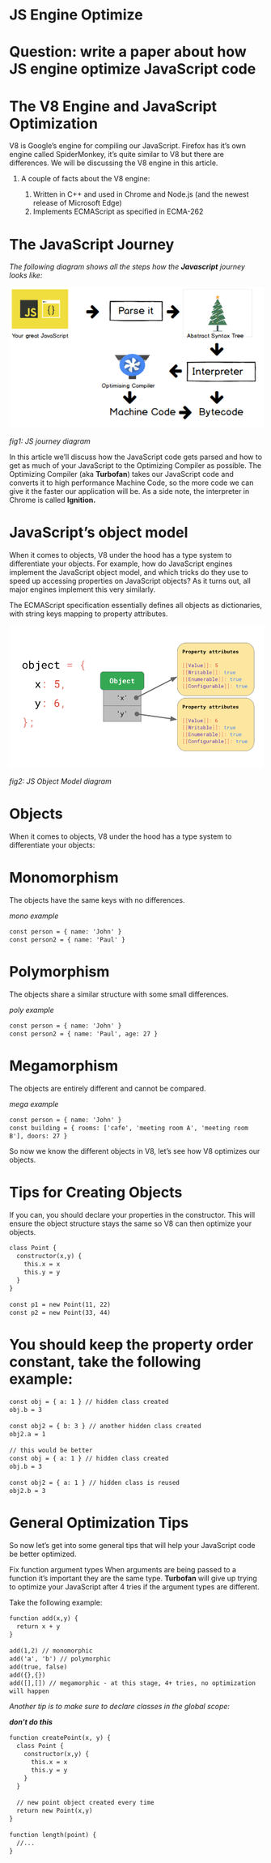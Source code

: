 # JS Engine Optimize
# Question: write a paper about how JS engine optimize JavaScript code

# The V8 Engine and JavaScript Optimization
V8 is Google’s engine for compiling our JavaScript. Firefox has it’s own engine called 
SpiderMonkey, it’s quite similar to V8 but there are differences. 
We will be discussing the V8 engine in this article.

1. A couple of facts about the V8 engine:

     1. Written in C++ and used in Chrome and Node.js (and the newest release of Microsoft Edge)
     1. Implements ECMAScript as specified in ECMA-262

# The JavaScript Journey
*The following diagram shows all the steps how the **Javascript** journey looks like:*

![javascript_journey](javascript_journey.png)

*fig1: JS journey diagram*


In this article we’ll discuss how the JavaScript code gets parsed and how to get as much of your JavaScript to the 
Optimizing Compiler as possible. The Optimizing Compiler (aka **Turbofan**) takes our JavaScript code and 
converts it to high performance Machine Code, so the more code we can give it the faster our application will be. 
As a side note, the interpreter in Chrome is called **Ignition.**

# JavaScript’s object model
When it comes to objects, V8 under the hood has a type system to differentiate your objects.
For example, how do JavaScript engines implement the JavaScript object model, and which tricks do they use to speed up accessing 
properties on JavaScript objects? As it turns out, all major engines implement this very similarly.

The ECMAScript specification essentially defines all objects as dictionaries, with string keys mapping to property attributes.

![JS object model](object-model.png)

*fig2: JS Object Model diagram*

# Objects
When it comes to objects, V8 under the hood has a type system to differentiate your objects:

# Monomorphism
The objects have the same keys with no differences.

_mono example_
```
const person = { name: 'John' }
const person2 = { name: 'Paul' }

```
 
# Polymorphism
The objects share a similar structure with some small differences.

_poly example_
```
const person = { name: 'John' }
const person2 = { name: 'Paul', age: 27 }

```
 
# Megamorphism
The objects are entirely different and cannot be compared.

_mega example_

```
const person = { name: 'John' }
const building = { rooms: ['cafe', 'meeting room A', 'meeting room B'], doors: 27 }

```
 
So now we know the different objects in V8, let’s see how V8 optimizes our objects.

# Tips for Creating Objects
If you can, you should declare your properties in the constructor. This will ensure the object 
structure stays the same so V8 can then optimize your objects.
```
class Point {
  constructor(x,y) {
    this.x = x
    this.y = y
  }
}

const p1 = new Point(11, 22) 
const p2 = new Point(33, 44)

```

# You should keep the property order constant, take the following example:

```
const obj = { a: 1 } // hidden class created
obj.b = 3

const obj2 = { b: 3 } // another hidden class created
obj2.a = 1

// this would be better
const obj = { a: 1 } // hidden class created
obj.b = 3

const obj2 = { a: 1 } // hidden class is reused
obj2.b = 3
```

# General Optimization Tips
So now let’s get into some general tips that will help your JavaScript code be better optimized.

Fix function argument types
When arguments are being passed to a function it’s important they are the same type. 
**Turbofan** will give up trying to optimize your JavaScript after 4 tries if the argument types are different.

Take the following example:
```
function add(x,y) {
  return x + y
}

add(1,2) // monomorphic
add('a', 'b') // polymorphic
add(true, false)
add({},{})
add([],[]) // megamorphic - at this stage, 4+ tries, no optimization will happen
 ```
_Another tip is to make sure to declare classes in the global scope:_

**_don't do this_**
```
function createPoint(x, y) {
  class Point {
    constructor(x,y) {
      this.x = x
      this.y = y
    }
  }

  // new point object created every time
  return new Point(x,y)
}

function length(point) {
  //...
}
```